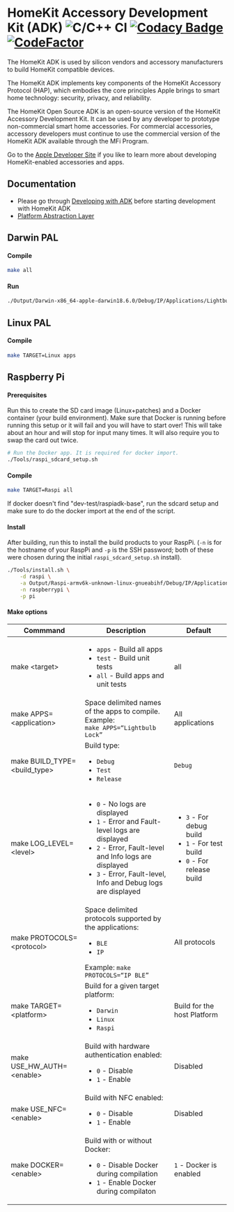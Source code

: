 # HomeKit Accessory Development Kit (ADK) ![C/C++ CI](https://github.com/terafin/HomeKitADK/workflows/C/C++%20CI/badge.svg) [![Codacy Badge](https://api.codacy.com/project/badge/Grade/2dadcbce799e44cabb5e120336e18c54)](https://www.codacy.com/manual/jwood/HomeKitADK?utm_source=github.com&amp;utm_medium=referral&amp;utm_content=terafin/HomeKitADK&amp;utm_campaign=Badge_Grade) [![CodeFactor](https://www.codefactor.io/repository/github/terafin/homekitadk/badge)](https://www.codefactor.io/repository/github/terafin/homekitadk)



The HomeKit ADK is used by silicon vendors and accessory manufacturers to build HomeKit compatible devices.

The HomeKit ADK implements key components of the HomeKit Accessory Protocol (HAP), which embodies the core principles Apple brings to smart home technology: security, privacy, and reliability.

The HomeKit Open Source ADK is an open-source version of the HomeKit Accessory Development Kit. It can be used by any developer to prototype non-commercial smart home accessories. For commercial accessories, accessory developers must continue to use the commercial version of the HomeKit ADK available through the MFi Program.

Go to the [Apple Developer Site](https://developer.apple.com/homekit/) if you like to learn more about developing HomeKit-enabled accessories and apps.

## Documentation
* Please go through [Developing with ADK](./Documentation/developing_with_adk.md) before starting development with HomeKit ADK
* [Platform Abstraction Layer](./Documentation/PAL.md)

## Darwin PAL

#### Compile
```sh
make all
```

#### Run
```sh
./Output/Darwin-x86_64-apple-darwin18.6.0/Debug/IP/Applications/Lightbulb.OpenSSL
```

## Linux PAL

#### Compile
```sh
make TARGET=Linux apps
```

## Raspberry Pi
#### Prerequisites
Run this to create the SD card image (Linux+patches) and a Docker container (your build environment).
Make sure that Docker is running before running this setup or it will fail and you will have to start over!
This will take about an hour and will stop for input many times. It will also require you to swap the card out twice.
```sh
# Run the Docker app. It is required for docker import.
./Tools/raspi_sdcard_setup.sh
```

#### Compile
```sh
make TARGET=Raspi all
```
If docker doesn't find "dev-test/raspiadk-base", run the sdcard setup and make sure to do the docker import at the end of the script.

#### Install
After building, run this to install the build products to your RaspPi. (`-n` is for the hostname of your RaspPi and `-p`
is the SSH password; both of these were chosen during the initial `raspi_sdcard_setup.sh` install).
```sh
./Tools/install.sh \
    -d raspi \
    -a Output/Raspi-armv6k-unknown-linux-gnueabihf/Debug/IP/Applications/Lightbulb.OpenSSL \
    -n raspberrypi \
    -p pi
```

#### Make options
Commmand                         | Description                                                                                       | Default
-------------------------------- | ------------------------------------------------------------------------------------------------- | -------------
make \<target\>                  | <ul><li>`apps` - Build all apps</li></li><li>`test` - Build unit tests</li><li>`all` - Build apps and unit tests</li></ul>            | all
make APPS=\<application\>        | Space delimited names of the apps to compile. Example:<br>`make APPS=“Lightbulb Lock”`                                        | All applications
make BUILD_TYPE=\<build_type\>   | Build type: <br><ul><li>`Debug`</li><li>`Test`</li><li>`Release`</ul>                                   | `Debug`
make LOG_LEVEL=\<level\>         | <ul><li>`0` - No logs are displayed</li><li>`1`	- Error and Fault-level logs are displayed</li><li>`2` - Error, Fault-level and Info logs are displayed</li><li>`3` - Error, Fault-level, Info and Debug logs are displayed</li></ul>|<ul><li>`3` - For debug build</li><li>`1` - For test build</li><li>`0` - For release build</li></ul>
make PROTOCOLS=\<protocol\>      | Space delimited protocols supported by the applications: <br><ul><li>`BLE`</li><li>`IP`</li></ul>Example: `make PROTOCOLS=“IP BLE”`                                     | All protocols
make TARGET=\<platform\>         | Build for a given target platform:<br><ul><li>`Darwin`</li><li>`Linux`</li><li>`Raspi`</li></ul>    | Build for the host Platform
make USE_HW_AUTH=\<enable\>      | Build with hardware authentication enabled: <br><ul><li>`0` - Disable</li><li>`1` - Enable</li></ul>  | Disabled
make USE_NFC=\<enable\>          | Build with NFC enabled:<br><ul><li>`0` - Disable</li><li>`1` - Enable</li></ul>                       | Disabled
make DOCKER=\<enable\>           | Build with or without Docker: <br><ul><li>`0` - Disable Docker during compilation</li><li>`1` - Enable Docker during compilaton</li></ul> | `1` - Docker is enabled
